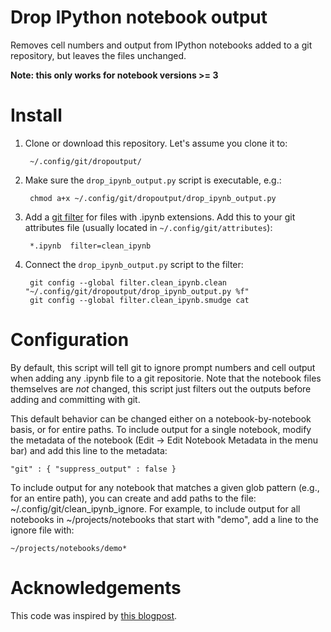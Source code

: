 # Drop IPython notebook output

Removes cell numbers and output from IPython notebooks added to a git repository,
but leaves the files unchanged.

__Note: this only works for notebook versions >= 3__

# Install

1. Clone or download this repository. Let's assume you clone it to:

        ~/.config/git/dropoutput/

2. Make sure the `drop_ipynb_output.py` script is executable, e.g.:

        chmod a+x ~/.config/git/dropoutput/drop_ipynb_output.py

3. Add a [git filter](https://git-scm.com/book/en/v2/Customizing-Git-Git-Attributes) for
files with .ipynb extensions. Add this to your git attributes file (usually located in
`~/.config/git/attributes`):

        *.ipynb  filter=clean_ipynb

4. Connect the `drop_ipynb_output.py` script to the filter:

        git config --global filter.clean_ipynb.clean "~/.config/git/dropoutput/drop_ipynb_output.py %f"
        git config --global filter.clean_ipynb.smudge cat

# Configuration

By default, this script will tell git to ignore prompt numbers and
cell output when adding any .ipynb file to a git repositorie. Note that the
notebook files themselves are *not* changed, this script just filters
out the outputs before adding and committing with git.

This default behavior can be changed either on a notebook-by-notebook
basis, or for entire paths. To include output for a single notebook, modify
the metadata of the notebook (Edit -> Edit Notebook Metadata in the menu bar)
and add this line to the metadata:

    "git" : { "suppress_output" : false }

To include output for any notebook that matches a given glob pattern (e.g.,
for an entire path), you can create and add paths to the file:
~/.config/git/clean_ipynb_ignore. For example, to include output for all
notebooks in ~/projects/notebooks that start with "demo", add a line to
the ignore file with:

    ~/projects/notebooks/demo*

# Acknowledgements

This code was inspired by [this blogpost](http://pascalbugnion.net/blog/ipython-notebooks-and-git.html).
